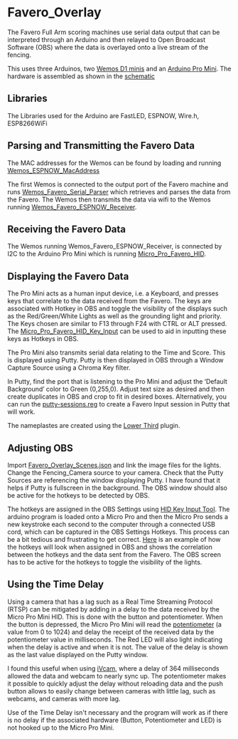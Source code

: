 # Favero_Overlay

The Favero Full Arm scoring machines use serial data output that can be interpreted through an Arduino and then relayed to Open Broadcast Software (OBS) where the data is overlayed onto a live stream of the fencing.

This uses three Arduinos, two [Wemos D1 minis](https://www.amazon.com/Organizer-ESP8266-Internet-Development-Compatible/dp/B081PX9YFV/ref=sr_1_3?crid=3HISM104Q8NMO&keywords=wemos+d1+mini&qid=1636054524&qsid=133-6299387-8119633&sprefix=wemos%2Caps%2C400&sr=8-3&sres=B081PX9YFV%2CB08C7FYM5T%2CB08QZ2887K%2CB07W8ZQY62%2CB07RBNJLK4%2CB08FZ9YDGS%2CB07BK435ZW%2CB07V84VWSM%2CB07PF3NK12%2CB08H1YRN4M%2CB08FQYZX37%2CB073CQVFLK%2CB07VN328FS%2CB0899N647N%2CB07G9HZ5LM%2CB08MKLRSNH&srpt=SINGLE_BOARD_COMPUTER) and an [Arduino Pro Mini](https://www.amazon.com/HiLetgo-Atmega32U4-Bootloadered-Development-Microcontroller/dp/B01MTU9GOB/ref=sr_1_3?crid=3C3TLK308IDQC&keywords=arduino+micro+pro&qid=1636054557&qsid=133-6299387-8119633&sprefix=arduino+micro+pro%2Caps%2C146&sr=8-3&sres=B01MTU9GOB%2CB08BJNV1J3%2CB084KPT7MH%2CB08HCYL8RW%2CB012FOV17O%2CB07FXCTVQP%2CB08THVMQ46%2CB01HCXMBOU%2CB08H85MM9M%2CB09C5H78BP%2CB08DD2G9D8%2CB07Y88754S%2CB07J55YWKZ%2CB08D11Q94H%2CB07PHK8SMR%2CB07R9VWD39). The hardware is assembled as shown in the [schematic](https://github.com/BenKohn2004/Favero_Overlay/blob/main/Schematic_Favero_Overlay.pdf)

<h2>Libraries</h2>

The Libraries used for the Arduino are FastLED, ESPNOW, Wire.h, ESP8266WiFi

<h2>Parsing and Transmitting the Favero Data</h2>

The MAC addresses for the Wemos can be found by loading and running [Wemos_ESPNOW_MacAddress](https://github.com/BenKohn2004/Favero_Overlay/tree/main/Wemos_ESPNOW_MacAddress)

The first Wemos is connected to the output port of the Favero machine and runs [Wemos_Favero_Serial_Parser]( https://github.com/BenKohn2004/Favero_Overlay/tree/main/Wemos_Favero_Serial_Parser) which retrieves and parses the data from the Favero. The Wemos then transmits the data via wifi to the Wemos running [Wemos_Favero_ESPNOW_Receiver](https://github.com/BenKohn2004/Favero_Overlay/tree/main/Wemos_Favero_ESPNOW_Receiver).

<h2>Receiving the Favero Data</h2>

The Wemos running Wemos_Favero_ESPNOW_Receiver, is connected by I2C to the Arduino Pro Mini which is running [Micro_Pro_Favero_HID](https://github.com/BenKohn2004/Favero_Overlay/tree/main/Micro_Pro_Favero_HID).

<h2>Displaying the Favero Data</h2>

The Pro Mini acts as a human input device, i.e. a Keyboard, and presses keys that correlate to the data received from the Favero. The keys are associated with Hotkey in OBS and toggle the visibility of the displays such as the Red/Green/White Lights as well as the grounding light and priority. The Keys chosen are similar to F13 through F24 with CTRL or ALT pressed. The [Micro_Pro_Favero_HID_Key_Input](https://github.com/BenKohn2004/Favero_Overlay/tree/main/Micro_Pro_Favero_HID_Key_Input_Tool) can be used to aid in inputting these keys as Hotkeys in OBS.

The Pro Mini also transmits serial data relating to the Time and Score. This is displayed using Putty. Putty is then displayed in OBS through a Window Capture Source using a Chroma Key filter.

In Putty, find the port that is listening to the Pro Mini and adjust the ‘Default Background’ color to Green (0,255,0). Adjust text size as desired and then create duplicates in OBS and crop to fit in desired boxes. Alternatively, you can run the [putty-sessions.reg](https://github.com/BenKohn2004/Favero_Overlay/blob/main/putty-sessions.reg) to create a Favero Input session in Putty that will work.

The nameplastes are created using the [Lower Third](https://www.youtube.com/watch?v=pg_CwgwWmGA&t=660s&ab_channel=ScottFichter) plugin.

<h2>Adjusting OBS</h2>

Import [Favero_Overlay_Scenes.json](https://github.com/BenKohn2004/Favero_Overlay/blob/main/Favero_Overlay_Scenes.json) and link the image files for the lights.
Change the Fencing_Camera source to your camera. Check that the Putty Sources are referencing the window displaying Putty. I have found that it helps if Putty is fullscreen in the background. The OBS window should also be active for the hotkeys to be detected by OBS. 

The hotkeys are assigned in the OBS Settings using [HID Key Input Tool](https://github.com/BenKohn2004/Favero_Overlay/tree/main/Micro_Pro_Favero_HID_Key_Input_Tool). The arduino program is loaded onto a Micro Pro and then the Micro Pro sends a new keystroke each second to the computer through a connected USB cord, which can be captured in the OBS Settings Hotkeys. This process can be a bit tedious and frustrating to get correct. [Here](https://github.com/BenKohn2004/Favero_Overlay/blob/main/HotKey%20Settings%20Screen%20Shot.jpg) is an example of how the hotkeys will look when assigned in OBS and shows the correlation between the hotkeys and the data sent from the Favero. The OBS screen has to be active for the hotkeys to toggle the visibility of the lights.

<h2>Using the Time Delay</h2>

Using a camera that has a lag such as a Real Time Streaming Protocol (RTSP) can be mitigated by adding in a delay to the data received by the Micro Pro Mini HID. This is done with the button and potentiometer. When the button is depressed, the Micro Pro Mini will read the [potentiometer](https://www.amazon.com/Swpeet-Potentiometer-Assortment-Multiturn-HighPrecision/dp/B07ZKK6T8S/ref=sr_1_2_sspa?crid=3EAID0WHGA32X&keywords=potentiometer&qid=1636919931&sprefix=potentiometer%2Caps%2C306&sr=8-2-spons&spLa=ZW5jcnlwdGVkUXVhbGlmaWVyPUEyODdaRTdLOFRWWVA5JmVuY3J5cHRlZElkPUEwNjI0NDU2MlJCMU1FSDdaNloxTSZlbmNyeXB0ZWRBZElkPUEwMzU5MzAyMVdIODY3WDM3SzhUOSZ3aWRnZXROYW1lPXNwX2F0ZiZhY3Rpb249Y2xpY2tSZWRpcmVjdCZkb05vdExvZ0NsaWNrPXRydWU&th=1) (a value from 0 to 1024) and delay the receipt of the received data by the potentiometer value in milliseconds. The Red LED will also light indicating when the delay is active and when it is not. The value of the delay is shown as the last value displayed on the Putty window.

I found this useful when using [iVcam](https://www.e2esoft.com/ivcam/), where a delay of 364 milliseconds allowed the data and webcam to nearly sync up. The potentiometer makes it possible to quickly adjust the delay without reloading data and the push button allows to easily change between cameras with little lag, such as webcams, and cameras with more lag.

Use of the Time Delay isn't necessary and the program will work as if there is no delay if the associated hardware (Button, Potentiometer and LED) is not hooked up to the Micro Pro Mini.
